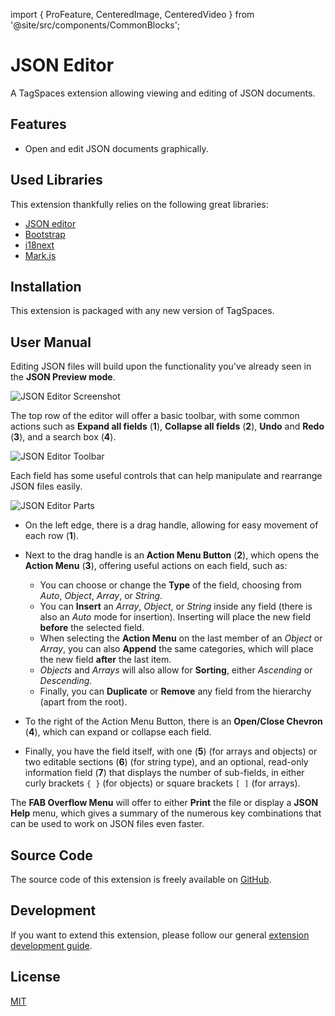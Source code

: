 import { ProFeature, CenteredImage, CenteredVideo } from '@site/src/components/CommonBlocks';

# JSON Editor

A TagSpaces extension allowing viewing and editing of JSON documents.

## Features

- Open and edit JSON documents graphically.

<CenteredImage
    caption="Screenshot of JSON editor"
    src="/media/extensions/json-editor/editor-json-lead.jpg"
    showCaption
    maxWidth="650px"
  />

## Used Libraries

This extension thankfully relies on the following great libraries:

- [JSON editor](https://github.com/josdejong/jsoneditor)
- [Bootstrap](https://getbootstrap.com/)
- [i18next](https://www.i18next.com/)
- [Mark.js](https://markjs.io/)

## Installation

This extension is packaged with any new version of TagSpaces.

## User Manual

Editing JSON files will build upon the functionality you've already seen in the **JSON Preview mode**.

![JSON Editor Screenshot](/media/extensions/json-editor/json-editor.png)

The top row of the editor will offer a basic toolbar, with some common actions such as **Expand all fields** (**1**), **Collapse all fields** (**2**), **Undo** and **Redo** (**3**), and a search box (**4**).

![JSON Editor Toolbar](/media/extensions/json-editor/json-editor-toolbar.png)

Each field has some useful controls that can help manipulate and rearrange JSON files easily.

![JSON Editor Parts](/media/extensions/json-editor/json-editor-parts.png)

- On the left edge, there is a drag handle, allowing for easy movement of each row (**1**).

- Next to the drag handle is an **Action Menu Button** (**2**), which opens the **Action Menu** (**3**), offering useful actions on each field, such as:

  - You can choose or change the **Type** of the field, choosing from _Auto_, _Object_, _Array_, or _String_.
  - You can **Insert** an _Array_, _Object_, or _String_ inside any field (there is also an _Auto_ mode for insertion). Inserting will place the new field **before** the selected field.
  - When selecting the **Action Menu** on the last member of an _Object_ or _Array_, you can also **Append** the same categories, which will place the new field **after** the last item.
  - _Objects_ and _Arrays_ will also allow for **Sorting**, either _Ascending_ or _Descending_.
  - Finally, you can **Duplicate** or **Remove** any field from the hierarchy (apart from the root).

- To the right of the Action Menu Button, there is an **Open/Close Chevron** (**4**), which can expand or collapse each field.

- Finally, you have the field itself, with one (**5**) (for arrays and objects) or two editable sections (**6**) (for string type), and an optional, read-only information field (**7**) that displays the number of sub-fields, in either curly brackets `{ }` (for objects) or square brackets `[ ]` (for arrays).

The **FAB Overflow Menu** will offer to either **Print** the file or display a **JSON Help** menu, which gives a summary of the numerous key combinations that can be used to work on JSON files even faster.

## Source Code

The source code of this extension is freely available on [GitHub](https://github.com/tagspaces/tagspaces-extensions/tree/main/json-editor).

## Development

If you want to extend this extension, please follow our general [extension development guide](/dev/extension-development-guide).

## License

[MIT](https://github.com/tagspaces/tagspaces-extensions/blob/main/json-editor/LICENSE.txt)

